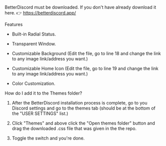 BetterDiscord must be downloaded. If you don't have already download it here. 👉
https://betterdiscord.app/


Features 


- Built-in Radial Status.

- Transparent Window.

- Customizable Background (Edit the file, go to line 18 and change the link to any image link/address you want.)

- Customizable Home Icon (Edit the file, go to line 19 and change the link to any image link/address you want.)

- Color Customization.



How do I add it to the Themes folder?


1. After the BetterDiscord installation process is complete, go to you Discord settings and go to the themes tab (should be at the bottom of the "USER SETTINGS" list.)


2. Click "Themes" and above click the "Open themes folder" button and drag the downloaded .css file that was given in the the repo.


3. Toggle the switch and you're done.

